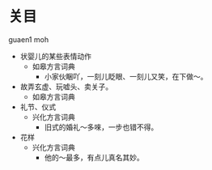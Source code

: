 



# 关目
guaen1 moh
+ 状婴儿的某些表情动作
  * 如皋方言词典
    - 小家伙睏吖，一刻儿眨眼、一刻儿又笑，在下做～。
+ 故弄玄虚、玩嘘头、卖关子。
  * 如皋方言词典
+ 礼节、仪式
  * 兴化方言词典
    - 旧式的婚礼～多唻，一步也错不得。
+ 花样
  * 兴化方言词典
    - 他的～最多，有点儿真名其妙。
